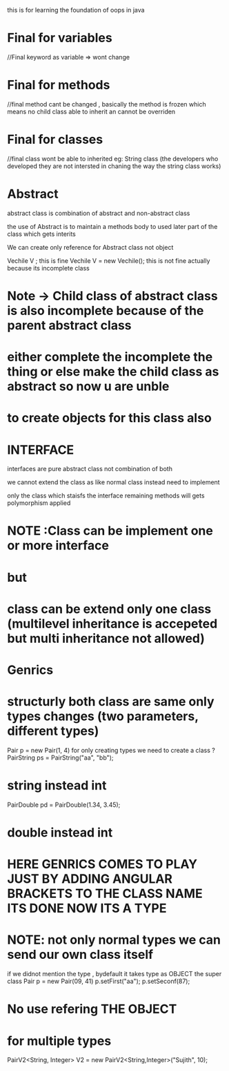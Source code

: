 this is for learning the foundation of oops in java


# Final for variables
//Final keyword as variable => wont change

# Final for methods
//final method cant be changed , basically the method is frozen which means no child class able to inherit
an cannot be overriden

# Final for classes
//final class wont be able to inherited eg: String class (the developers who developed they are not intersted in chaning the way the string class works)


# Abstract 
abstract class is combination of abstract and non-abstract class

the use of Abstract is to maintain a methods body to used later part of the class which gets interits 

We can create only reference for Abstract class not object

Vechile V ; this is fine 
Vechile V = new Vechile(); this is not fine actually because its incomplete class

# Note -> Child class of abstract class is also incomplete because of the parent abstract class   
# either complete the incomplete the thing or else make the child class as abstract so now u are unble 
# to create objects for this class also 


# INTERFACE 

interfaces are pure abstract class not combination of both

we cannot extend the class as like normal class instead need to implement

only the class which staisfs the interface remaining methods will gets polymorphism applied

# NOTE :Class can be implement one or more interface 
# but 
# class can be extend only one class (multilevel inheritance is accepeted but multi inheritance not allowed)



# Genrics

  # structurly both class are same only types changes (two parameters, different types) 
  Pair p = new Pair(1, 4)
        for only creating types we need to create a class ?
  PairString ps = PairString("aa", "bb"); 
  # string instead int
 PairDouble pd = PairDouble(1.34, 3.45);
 # double instead int

 

 # HERE GENRICS COMES TO PLAY JUST BY ADDING ANGULAR BRACKETS TO THE CLASS NAME <T> ITS DONE NOW ITS A TYPE

  # NOTE: not only normal types we can send our own class itself 

  if we didnot mention the type , bydefault it takes type as OBJECT the super class
   Pair p = new Pair(09, 41)
   p.setFirst("aa");
   p.setSeconf(87);
   # No use refering THE OBJECT

 # for multiple types 
 PairV2<String, Integer> V2  = new PairV2<String,Integer>("Sujith", 10); 
  
